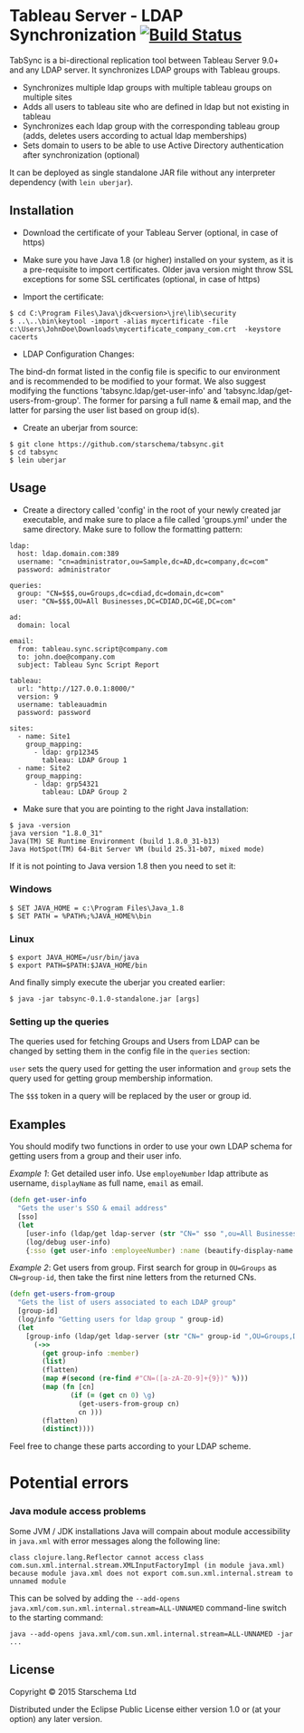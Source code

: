 ﻿# Tableau Server - LDAP Synchronization [![Build Status](https://travis-ci.org/starschema/tabsync.svg?branch=master)](https://travis-ci.org/starschema/tabsync)

TabSync is a bi-directional replication tool between Tableau Server 9.0+ and any LDAP server. It synchronizes LDAP groups with Tableau groups.

 * Synchronizes multiple ldap groups with multiple tableau groups on multiple sites
 * Adds all users to tableau site who are defined in ldap but not existing in tableau
 * Synchronizes each ldap group with the corresponding tableau group (adds, deletes users according to actual ldap memberships)
 * Sets domain to users to be able to use Active Directory authentication after synchronization (optional)

It can be deployed as single standalone JAR file without any interpreter dependency (with `lein uberjar`).


## Installation

* Download the certificate of your Tableau Server (optional, in case of https)

* Make sure you have Java 1.8 (or higher) installed on your system, as it is a pre-requisite to import certificates. Older java version might throw SSL exceptions for some SSL certificates (optional, in case of https)

* Import the certificate:

<b></b>

    $ cd C:\Program Files\Java\jdk<version>\jre\lib\security
    $ ..\..\bin\keytool -import -alias mycertificate -file c:\Users\JohnDoe\Downloads\mycertificate_company_com.crt  -keystore cacerts

* LDAP Configuration Changes:

The bind-dn format listed in the config file is specific to our environment and is recommended to be modified to your format. We also suggest modifying the functions 'tabsync.ldap/get-user-info' and 'tabsync.ldap/get-users-from-group'. The former for parsing a full name & email map, and the latter for parsing the user list based on group id(s).

<b></b>

* Create an uberjar from source:

<b></b>


    $ git clone https://github.com/starschema/tabsync.git
    $ cd tabsync
    $ lein uberjar

## Usage


* Create a directory called 'config' in the root of your newly created jar executable, and make sure to place a file called 'groups.yml' under the same directory. Make sure to follow the formatting pattern:

<b></b>

    ldap:
      host: ldap.domain.com:389
      username: "cn=administrator,ou=Sample,dc=AD,dc=company,dc=com"
      password: administrator

    queries:
      group: "CN=$$$,ou=Groups,dc=cdiad,dc=domain,dc=com"
      user: "CN=$$$,OU=All Businesses,DC=CDIAD,DC=GE,DC=com"

    ad:
      domain: local

    email:
      from: tableau.sync.script@company.com
      to: john.doe@company.com
      subject: Tableau Sync Script Report

    tableau:
      url: "http://127.0.0.1:8000/"
      version: 9
      username: tableauadmin
      password: password

    sites:
      - name: Site1
        group_mapping:
          - ldap: grp12345
            tableau: LDAP Group 1
      - name: Site2
        group_mapping:
          - ldap: grp54321
            tableau: LDAP Group 2

* Make sure that you are pointing to the right Java installation:

<b></b>

    $ java -version
    java version "1.8.0_31"
    Java(TM) SE Runtime Environment (build 1.8.0_31-b13)
    Java HotSpot(TM) 64-Bit Server VM (build 25.31-b07, mixed mode)

If it is not pointing to Java version 1.8 then you need to set it:

### Windows

    $ SET JAVA_HOME = c:\Program Files\Java_1.8
    $ SET PATH = %PATH%;%JAVA_HOME%\bin

### Linux

    $ export JAVA_HOME=/usr/bin/java
    $ export PATH=$PATH:$JAVA_HOME/bin

And finally simply execute the uberjar you created earlier:

    $ java -jar tabsync-0.1.0-standalone.jar [args]


### Setting up the queries

The queries used for fetching Groups and Users from LDAP can be changed by setting them in the config file in the `queries` section:

`user` sets the query used for getting the user information and `group` sets the query used for getting group membership information.

The `$$$` token in a query will be replaced by the user or group id.


## Examples

You should modify two functions in order to use your own LDAP schema for getting users from a group and their user info.

_Example 1_: Get detailed user info. Use `employeNumber` ldap attribute as username, `displayName` as full name, `email` as email.

```clojure
(defn get-user-info
  "Gets the user's SSO & email address"
  [sso]
  (let
    [user-info (ldap/get ldap-server (str "CN=" sso ",ou=All Businesses,dc=CDIAD,dc=corporate,dc=com"))]
    (log/debug user-info)
    {:sso (get user-info :employeeNumber) :name (beautify-display-name (get user-info :displayName))   :mail (get user-info :mail)}))
```


_Example 2_: Get users from group. First search for group in `OU=Groups` as `CN=group-id`, then take the first nine letters from the returned CNs.

```clojure
(defn get-users-from-group
  "Gets the list of users associated to each LDAP group"
  [group-id]
  (log/info "Getting users for ldap group " group-id)
  (let
    [group-info (ldap/get ldap-server (str "CN=" group-id ",OU=Groups,DC=CDIAD,dc=corporate,dc=com"))]
      (->>
        (get group-info :member)
        (list)
        (flatten)
        (map #(second (re-find #"CN=([a-zA-Z0-9]+{9})" %)))
        (map (fn [cn]
               (if (= (get cn 0) \g)
                 (get-users-from-group cn)
                 cn )))
        (flatten)
        (distinct))))
```

Feel free to change these parts according to your LDAP scheme.


# Potential errors

### Java module access problems


Some JVM / JDK installations Java will compain about module accessibility in `java.xml` with error messages along the following line:

```
class clojure.lang.Reflector cannot access class com.sun.xml.internal.stream.XMLInputFactoryImpl (in module java.xml) because module java.xml does not export com.sun.xml.internal.stream to unnamed module
```

This can be solved by adding the `--add-opens java.xml/com.sun.xml.internal.stream=ALL-UNNAMED` command-line switch to the starting command:

```
java --add-opens java.xml/com.sun.xml.internal.stream=ALL-UNNAMED -jar ...
```



## License

Copyright © 2015 Starschema Ltd

Distributed under the Eclipse Public License either version 1.0 or (at
your option) any later version.
